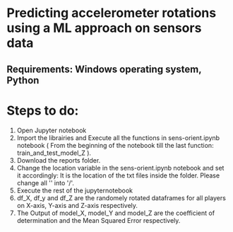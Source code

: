 # Predicting accelerometer rotations using a ML approach on sensors data

## Requirements: Windows operating system, Python

# Steps to do:
1. Open Jupyter notebook
2. Import the librairies and Execute all the functions in sens-orient.ipynb notebook ( From the beginning of the notebook till the last function: train_and_test_model_Z ).
2. Download the reports folder.
3. Change the location variable in the sens-orient.ipynb notebook and set it accordingly: It is the location of the txt files inside the folder. Please change all '\' into '/'.
5. Execute the rest of the jupyternotebook
6. df_X, df_y and df_Z are the randomely rotated dataframes for all players on X-axis, Y-axis and Z-axis respectively.
7. The Output of model_X, model_Y and model_Z are the coefficient of determination and the Mean Squared Error respectively.
